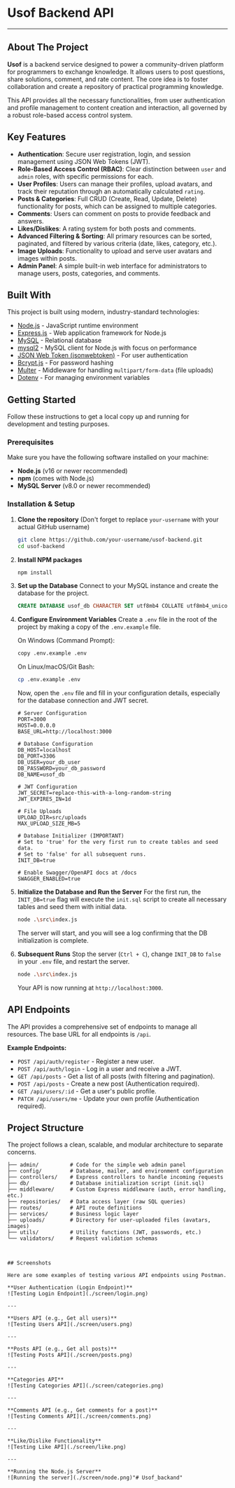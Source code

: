 # Usof Backend API

---

## About The Project

**Usof** is a backend service designed to power a community-driven platform for programmers to exchange knowledge. It allows users to post questions, share solutions, comment, and rate content. The core idea is to foster collaboration and create a repository of practical programming knowledge.

This API provides all the necessary functionalities, from user authentication and profile management to content creation and interaction, all governed by a robust role-based access control system.

## Key Features

*   **Authentication**: Secure user registration, login, and session management using JSON Web Tokens (JWT).
*   **Role-Based Access Control (RBAC)**: Clear distinction between `user` and `admin` roles, with specific permissions for each.
*   **User Profiles**: Users can manage their profiles, upload avatars, and track their reputation through an automatically calculated `rating`.
*   **Posts & Categories**: Full CRUD (Create, Read, Update, Delete) functionality for posts, which can be assigned to multiple categories.
*   **Comments**: Users can comment on posts to provide feedback and answers.
*   **Likes/Dislikes**: A rating system for both posts and comments.
*   **Advanced Filtering & Sorting**: All primary resources can be sorted, paginated, and filtered by various criteria (date, likes, category, etc.).
*   **Image Uploads**: Functionality to upload and serve user avatars and images within posts.
*   **Admin Panel**: A simple built-in web interface for administrators to manage users, posts, categories, and comments.

## Built With

This project is built using modern, industry-standard technologies:

*   [Node.js](https://nodejs.org/) - JavaScript runtime environment
*   [Express.js](https://expressjs.com/) - Web application framework for Node.js
*   [MySQL](https://www.mysql.com/) - Relational database
*   [mysql2](https://github.com/sidorares/node-mysql2) - MySQL client for Node.js with focus on performance
*   [JSON Web Token (jsonwebtoken)](https://github.com/auth0/node-jsonwebtoken) - For user authentication
*   [Bcrypt.js](https://github.com/dcodeIO/bcrypt.js) - For password hashing
*   [Multer](https://github.com/expressjs/multer) - Middleware for handling `multipart/form-data` (file uploads)
*   [Dotenv](https://github.com/motdotla/dotenv) - For managing environment variables

## Getting Started

Follow these instructions to get a local copy up and running for development and testing purposes.

### Prerequisites

Make sure you have the following software installed on your machine:
*   **Node.js** (v16 or newer recommended)
*   **npm** (comes with Node.js)
*   **MySQL Server** (v8.0 or newer recommended)

### Installation & Setup

1.  **Clone the repository**
    (Don't forget to replace `your-username` with your actual GitHub username)
    ```sh
    git clone https://github.com/your-username/usof-backend.git
    cd usof-backend
    ```

2.  **Install NPM packages**
    ```sh
    npm install
    ```

3.  **Set up the Database**
    Connect to your MySQL instance and create the database for the project.
    ```sql
    CREATE DATABASE usof_db CHARACTER SET utf8mb4 COLLATE utf8mb4_unicode_ci;
    ```

4.  **Configure Environment Variables**
    Create a `.env` file in the root of the project by making a copy of the `.env.example` file.
    
    On Windows (Command Prompt):
    ```sh
    copy .env.example .env
    ```
    On Linux/macOS/Git Bash:
    ```sh
    cp .env.example .env
    ```
    Now, open the `.env` file and fill in your configuration details, especially for the database connection and JWT secret.
    ```env
    # Server Configuration
    PORT=3000
    HOST=0.0.0.0
    BASE_URL=http://localhost:3000

    # Database Configuration
    DB_HOST=localhost
    DB_PORT=3306
    DB_USER=your_db_user
    DB_PASSWORD=your_db_password
    DB_NAME=usof_db

    # JWT Configuration
    JWT_SECRET=replace-this-with-a-long-random-string
    JWT_EXPIRES_IN=1d

    # File Uploads
    UPLOAD_DIR=src/uploads
    MAX_UPLOAD_SIZE_MB=5

    # Database Initializer (IMPORTANT)
    # Set to 'true' for the very first run to create tables and seed data.
    # Set to 'false' for all subsequent runs.
    INIT_DB=true

    # Enable Swagger/OpenAPI docs at /docs
    SWAGGER_ENABLED=true
    ```

5.  **Initialize the Database and Run the Server**
    For the first run, the `INIT_DB=true` flag will execute the `init.sql` script to create all necessary tables and seed them with initial data.
    ```sh
    node .\src\index.js
    ```
    The server will start, and you will see a log confirming that the DB initialization is complete.

6.  **Subsequent Runs**
    Stop the server (`Ctrl + C`), change `INIT_DB` to `false` in your `.env` file, and restart the server.
    ```sh
    node .\src\index.js
    ```
    Your API is now running at `http://localhost:3000`.

## API Endpoints

The API provides a comprehensive set of endpoints to manage all resources. The base URL for all endpoints is `/api`.

**Example Endpoints:**

*   `POST /api/auth/register` - Register a new user.
*   `POST /api/auth/login` - Log in a user and receive a JWT.
*   `GET /api/posts` - Get a list of all posts (with filtering and pagination).
*   `POST /api/posts` - Create a new post (Authentication required).
*   `GET /api/users/:id` - Get a user's public profile.
*   `PATCH /api/users/me` - Update your own profile (Authentication required).


## Project Structure

The project follows a clean, scalable, and modular architecture to separate concerns.

```/src
├── admin/          # Code for the simple web admin panel
├── config/         # Database, mailer, and environment configuration
├── controllers/    # Express controllers to handle incoming requests
├── db/             # Database initialization script (init.sql)
├── middleware/     # Custom Express middleware (auth, error handling, etc.)
├── repositories/   # Data access layer (raw SQL queries)
├── routes/         # API route definitions
├── services/       # Business logic layer
├── uploads/        # Directory for user-uploaded files (avatars, images)
├── utils/          # Utility functions (JWT, passwords, etc.)
└── validators/     # Request validation schemas



## Screenshots

Here are some examples of testing various API endpoints using Postman.

**User Authentication (Login Endpoint)**
![Testing Login Endpoint](./screen/login.png)

---

**Users API (e.g., Get all users)**
![Testing Users API](./screen/users.png)

---

**Posts API (e.g., Get all posts)**
![Testing Posts API](./screen/posts.png)

---

**Categories API**
![Testing Categories API](./screen/categories.png)

---

**Comments API (e.g., Get comments for a post)**
![Testing Comments API](./screen/comments.png)

---

**Like/Dislike Functionality**
![Testing Like API](./screen/like.png)

---

**Running the Node.js Server**
![Running the server](./screen/node.png)"# Usof_backand" 

